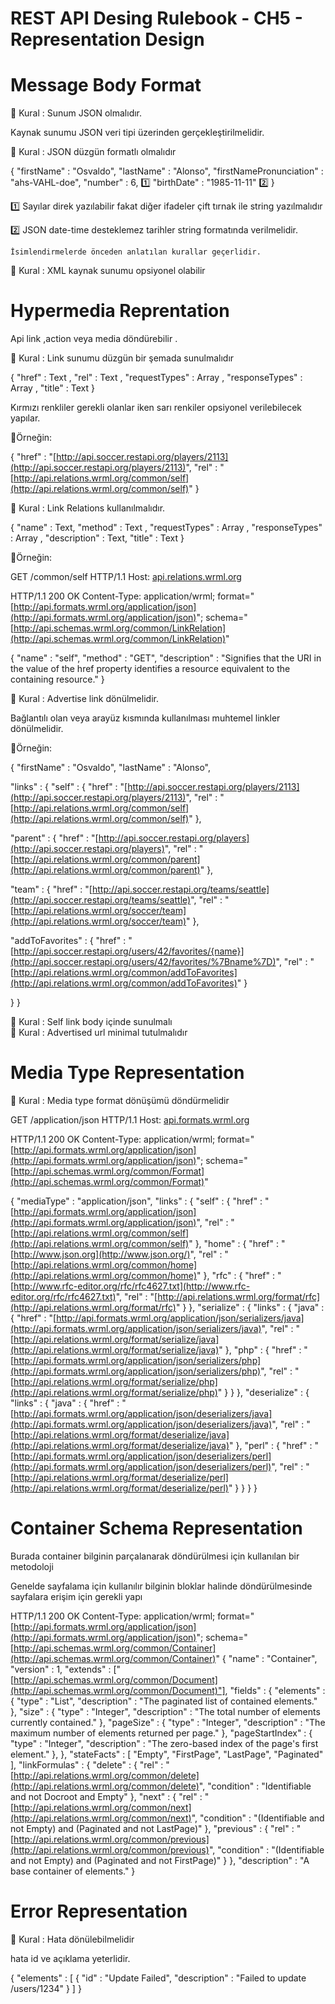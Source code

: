 # REST API Desing Rulebook - CH5 - Representation Design



# Message Body Format

<aside>
📏 Kural : Sunum JSON olmalıdır.

</aside>

Kaynak sunumu JSON veri tipi üzerinden gerçekleştirilmelidir.

<aside>
📏 Kural : JSON düzgün formatlı olmalıdır

</aside>

{
"firstName" : "Osvaldo",
"lastName" : "Alonso",
"firstNamePronunciation" : "ahs-VAHL-doe",
"number" : 6, 1️⃣
"birthDate" : "1985-11-11" 2️⃣
}

1️⃣ Sayılar direk yazılabilir fakat diğer ifadeler çift tırnak ile  string yazılmalıdır

2️⃣ JSON date-time desteklemez tarihler string formatında verilmelidir.

    İsimlendirmelerde önceden anlatılan kurallar geçerlidir.

<aside>
📏 Kural : XML kaynak sunumu opsiyonel olabilir

</aside>

# Hypermedia Reprentation

Api link ,action veya media döndürebilir .

<aside>
📏 Kural : Link sunumu düzgün bir şemada sunulmalıdır

</aside>

{
"href" : Text <constrained by URI or URI Template syntax>,
"rel" : Text <constrained by URI syntax>,
"requestTypes" : Array <constrained to contain media type text elements>,
"responseTypes" : Array <constrained to contain media type text elements>,
"title" : Text
}

Kırmızı renkliler gerekli olanlar iken sarı renkiler opsiyonel verilebilecek yapılar.

🧲Örneğin:

{
"href" : "[http://api.soccer.restapi.org/players/2113](http://api.soccer.restapi.org/players/2113)",
"rel" : "[http://api.relations.wrml.org/common/self](http://api.relations.wrml.org/common/self)"
}

<aside>
📏 Kural : Link Relations kullanılmalıdır.

</aside>

{
"name" : Text,
"method" : Text <constrained to be choice of HTTP method>,
"requestTypes" : Array <allowed request media types>,
"responseTypes" : Array <available response media types>,
"description" : Text,
"title" : Text
}

🧲Örneğin:

GET /common/self HTTP/1.1
Host: [api.relations.wrml.org](http://api.relations.wrml.org/)

HTTP/1.1 200 OK
Content-Type: application/wrml;
format="[http://api.formats.wrml.org/application/json](http://api.formats.wrml.org/application/json)";
schema="[http://api.schemas.wrml.org/common/LinkRelation](http://api.schemas.wrml.org/common/LinkRelation)"

{
"name" : "self",
"method" : "GET",
"description" : "Signifies that the URI in the value of the href
property identifies a resource equivalent to the
containing resource."
}

<aside>
📏 Kural : Advertise link dönülmelidir.

</aside>

Bağlantılı olan veya arayüz kısmında kullanılması muhtemel linkler dönülmelidir.

🧲Örneğin:

{
"firstName" : "Osvaldo",
"lastName" : "Alonso",

"links" : {
"self" : {
"href" : "[http://api.soccer.restapi.org/players/2113](http://api.soccer.restapi.org/players/2113)",
"rel" : "[http://api.relations.wrml.org/common/self](http://api.relations.wrml.org/common/self)"
},

"parent" : {
"href" : "[http://api.soccer.restapi.org/players](http://api.soccer.restapi.org/players)",
"rel" : "[http://api.relations.wrml.org/common/parent](http://api.relations.wrml.org/common/parent)"
},

"team" : {
"href" : "[http://api.soccer.restapi.org/teams/seattle](http://api.soccer.restapi.org/teams/seattle)",
"rel" : "[http://api.relations.wrml.org/soccer/team](http://api.relations.wrml.org/soccer/team)"
},

"addToFavorites" : {
"href" : "[http://api.soccer.restapi.org/users/42/favorites/{name}](http://api.soccer.restapi.org/users/42/favorites/%7Bname%7D)",
"rel" : "[http://api.relations.wrml.org/common/addToFavorites](http://api.relations.wrml.org/common/addToFavorites)"
}

}
}

<aside>
📏 Kural : Self link body içinde sunulmalı

</aside>

<aside>
📏 Kural : Advertised url minimal tutulmalıdır

</aside>

# Media Type Representation

<aside>
📏 Kural : Media type format dönüşümü döndürmelidir

</aside>

GET /application/json HTTP/1.1
Host: [api.formats.wrml.org](http://api.formats.wrml.org/)

HTTP/1.1 200 OK
Content-Type: application/wrml;
format="[http://api.formats.wrml.org/application/json](http://api.formats.wrml.org/application/json)";
schema="[http://api.schemas.wrml.org/common/Format](http://api.schemas.wrml.org/common/Format)"

{
"mediaType" : "application/json",
"links" : {
"self" : {
"href" : "[http://api.formats.wrml.org/application/json](http://api.formats.wrml.org/application/json)",
"rel" : "[http://api.relations.wrml.org/common/self](http://api.relations.wrml.org/common/self)"
},
"home" : {
"href" : "[http://www.json.org](http://www.json.org/)",
"rel" : "[http://api.relations.wrml.org/common/home](http://api.relations.wrml.org/common/home)"
},
"rfc" : {
"href" : "[http://www.rfc-editor.org/rfc/rfc4627.txt](http://www.rfc-editor.org/rfc/rfc4627.txt)",
"rel" : "[http://api.relations.wrml.org/format/rfc](http://api.relations.wrml.org/format/rfc)"
}
},
"serialize" : {
"links" : {
"java" : {
"href" : "[http://api.formats.wrml.org/application/json/serializers/java](http://api.formats.wrml.org/application/json/serializers/java)",
"rel" : "[http://api.relations.wrml.org/format/serialize/java](http://api.relations.wrml.org/format/serialize/java)"
},
"php" : {
"href" : "[http://api.formats.wrml.org/application/json/serializers/php](http://api.formats.wrml.org/application/json/serializers/php)",
"rel" : "[http://api.relations.wrml.org/format/serialize/php](http://api.relations.wrml.org/format/serialize/php)"
}
}
},
"deserialize" : {
"links" : {
"java" : {
"href" : "[http://api.formats.wrml.org/application/json/deserializers/java](http://api.formats.wrml.org/application/json/deserializers/java)",
"rel" : "[http://api.relations.wrml.org/format/deserialize/java](http://api.relations.wrml.org/format/deserialize/java)"
},
"perl" : {
"href" : "[http://api.formats.wrml.org/application/json/deserializers/perl](http://api.formats.wrml.org/application/json/deserializers/perl)",
"rel" : "[http://api.relations.wrml.org/format/deserialize/perl](http://api.relations.wrml.org/format/deserialize/perl)"
}
}
}
}

# Container Schema Representation

Burada container bilginin parçalanarak döndürülmesi için kullanılan bir metodoloji

Genelde sayfalama için kullanılır bilginin bloklar halinde döndürülmesinde sayfalara erişim için gerekli yapı

HTTP/1.1 200 OK
Content-Type: application/wrml;
format="[http://api.formats.wrml.org/application/json](http://api.formats.wrml.org/application/json)";
schema="[http://api.schemas.wrml.org/common/Container](http://api.schemas.wrml.org/common/Container)"
{
"name" : "Container",
"version" : 1,
"extends" : ["[http://api.schemas.wrml.org/common/Document](http://api.schemas.wrml.org/common/Document)"],
"fields" : {
"elements" : {
"type" : "List",
"description" : "The paginated list of contained elements."
},
"size" : {
"type" : "Integer",
"description" : "The total number of elements currently contained."
},
"pageSize" : {
"type" : "Integer",
"description" : "The maximum number of elements returned per page."
},
"pageStartIndex" : {
"type" : "Integer",
"description" : "The zero-based index of the page's first element."
},
},
"stateFacts" : [
"Empty",
"FirstPage",
"LastPage",
"Paginated"
],
"linkFormulas" : {
"delete" : {
"rel" : "[http://api.relations.wrml.org/common/delete](http://api.relations.wrml.org/common/delete)",
"condition" : "Identifiable and not Docroot and Empty"
},
"next" : {
"rel" : "[http://api.relations.wrml.org/common/next](http://api.relations.wrml.org/common/next)",
"condition" : "(Identifiable and not Empty) and (Paginated and not LastPage)"
},
"previous" : {
"rel" : "[http://api.relations.wrml.org/common/previous](http://api.relations.wrml.org/common/previous)",
"condition" : "(Identifiable and not Empty) and (Paginated and not FirstPage)"
}
},
"description" : "A base container of elements."
}

# Error Representation

<aside>
📏 Kural : Hata dönülebilmelidir

</aside>

hata id ve açıklama yeterlidir.

{
"elements" : [
{
"id" : "Update Failed",
"description" : "Failed to update /users/1234"
}
]
}